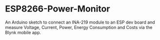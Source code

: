 # ESP8266-Power-Monitor
An Arduino sketch to connect an INA-219 module to an ESP dev board and measure Voltage, Current, Power, Energy Consumption and Costs via the Blynk mobile app.
